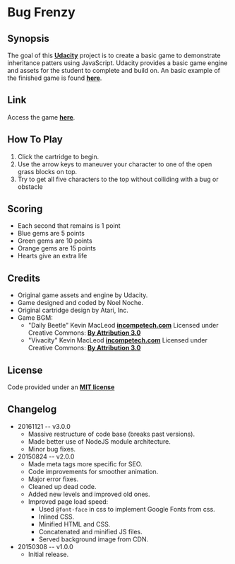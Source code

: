 Bug Frenzy
===


Synopsis
---
The goal of this **[Udacity](https://www.udacity.com/)** project is to create a basic game to demonstrate inheritance patters using JavaScript. Udacity provides a basic game engine and assets for the student to complete and build on. An basic example of the finished game is found **[here](https://www.youtube.com/watch?v=SxeHV1kt7iU&feature=youtu.be)**.


Link
---
Access the game **[here](http://noelnoche.github.io/udacity-fend-frogger-clone/)**.


How To Play
---
1. Click the cartridge to begin.
2. Use the arrow keys to maneuver your character to one of the open grass blocks on top.
3. Try to get all five characters to the top without colliding with a bug or obstacle


Scoring
---
+ Each second that remains is 1 point
+ Blue gems are 5 points
+ Green gems are 10 points
+ Orange gems are 15 points
+ Hearts give an extra life


Credits
---
+ Original game assets and engine by Udacity.
+ Game designed and coded by Noel Noche.
+ Original cartridge design by Atari, Inc.
+ Game BGM:
	- "Daily Beetle" Kevin MacLeod **[incompetech.com](incompetech.com)**
	Licensed under Creative Commons: **[By Attribution 3.0](http://creativecommons.org/licenses/by/3.0/)**
	- "Vivacity" Kevin MacLeod **[incompetech.com](incompetech.com)**
	Licensed under Creative Commons: **[By Attribution 3.0](http://creativecommons.org/licenses/by/3.0/)**


License
---
Code provided under an **[MIT license](https://github.com/noelnoche/udacity-fend-frogger-clone/blob/gh-pages/LICENSE.md)**


Changelog
---
+ 20161121 -- v3.0.0
    - Massive restructure of code base (breaks past versions).
    - Made better use of NodeJS module architecture.
    - Minor bug fixes.
+ 20150824 -- v2.0.0
	- Made meta tags more specific for SEO.
	- Code improvements for smoother animation.
	- Major error fixes.
	- Cleaned up dead code.
	- Added new levels and improved old ones.
	- Improved page load speed:
		* Used `@font-face` in css to implement Google Fonts from css.
		* Inlined CSS.
		* Minified HTML and CSS.
		* Concatenated and minified JS files.
		* Served background image from CDN.
+  20150308 -- v1.0.0
	- Initial release.
    